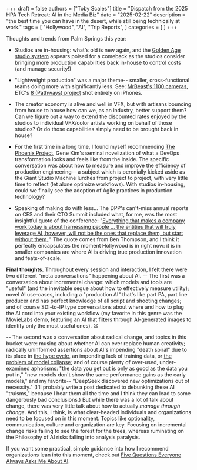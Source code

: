 +++
draft = false
authors = ["Toby Scales"]
title = "Dispatch from the 2025 HPA Tech Retreat: AI in the Media Biz"
date = "2025-02-22"
description = "the best time you can have in the desert, while still being technically at work."
tags = [
    "Hollywood",
    "AI",
    "Trip Reports",
]
categories = [
]
+++

Thoughts and trends from Palm Springs this year:
 * Studios are in-housing: what's old is new again, and the [Golden Age studio system](https://en.wikipedia.org/wiki/Studio_system) appears poised for a comeback as the studios consider bringing more production capabilities back in-house to control costs (and manage security!)

 * "Lightweight production" was a major theme-- smaller, cross-functional teams doing more with significantly less. See: [MrBeast's 1100 cameras](https://www.guinnessworldrecords.com/news/2025/2/mrbeast-broke-an-astonishing-44-records-during-filming-for-amazons-beast-games), ETC's [8 (Pathways) project](https://www.linkedin.com/posts/thestorytellersdesk_dont-miss-the-talk-today-at-hpa-nimble-activity-7297395820214001664--Wjb) shot entirely on iPhones. 

 * The creator economy is alive and well in VFX, but with artisans bouncing from house to house how can we, as an industry, better support them? Can we figure out a way to extend the discounted rates enjoyed by the studios to individual VFX/color artists working on behalf of those studios? Or do those capabilities simply need to be brought back in house?

 * For the first time in a long time, I found myself recommending [The Phoenix Project](https://share.libbyapp.com/title/3751102), Gene Kim's seminal novelization of what a DevOps transformation looks and feels like from the inside. The specific conversation was about how to measure and improve the efficiency of production engineering-- a subject which is perenially kicked aside as the Giant Studio Machine lurches from project to project, with very little time to reflect (let alone optimize workflows). With studios in-housing, could we finally see the adoption of Agile practices in production technology?

 * Speaking of making do with less... The DPP's can't-miss annual reports on CES and their CTO Summit included what, for me, was the most insightful quote of the conference: "[Everything that makes a company work today is about harnessing people ... the entities that will truly leverage AI, however, will not be the ones that replace them, but start without them.](https://stratechery.com/2025/ais-uneven-arrival/#:~:text=Everything%20that%20makes%20a%20company%20work%20today%20is%20about%20harnessing%20people%20%E2%80%94%20and%20the%20entire%20SaaS%20ecosystem%20is%20predicated%20on%20monetizing%20this%20reality%3B%20the%20entities%20that%20will%20truly%20leverage%20AI%2C%20however%2C%20will%20not%20be%20the%20ones%20that%20replace%20them%2C%20but%20start%20without%20them.)." The quote comes from Ben Thompson, and I think it perfectly encapsulates the moment Hollywood is in right now: it is in smaller companies are where AI is driving true production innovation and feats-of-scale.

**Final thoughts.** 
Throughout every session and interaction, I felt there were two different "meta conversations" happening about AI. 
 -- The first was a conversation about incremental change: which models and tools are "useful" (and the inevitable segue about how to effectively measure utility); novel AI use-cases, including a "production AI" that's like part PA, part line producer and has perfect knowledge of all script and shooting changes; and of course SDI-to-IP type conversations about where and how to plug the AI cord into your existing workflow (my favorite in this genre was the MovieLabs demo, featuring an AI that filters through AI-generated images to identify only the most useful ones). 😆

 -- The second was a conversation about radical change, and topics in this bucket were: musing about whether AI can ever replace human creativity; radically uninformed assertions about AI's impending "death spiral" due to its place in [the hype cycle](https://en.wikipedia.org/wiki/Gartner_hype_cycle), an impending lack of training data, or [the problem of model collapse](https://nyudatascience.medium.com/overcoming-the-ai-data-crisis-a-new-solution-to-model-collapse-ddc5b382e182); and of course plenty of over-used, under-examined aphorisms: "the data you get out is only as good as the data you put in," "new models don't show the same performance gains as the early models," and my favorite-- "DeepSeek discovered new optimizations out of necessity." (I'll probably write a post dedicated to debunking these AI "truisms," because I hear them all the time and I think they can lead to some dangerously bad conclusions.)
But while there was a lot of talk about change, there was very little talk about how to actually _manage through change_. And this, I think, is what clear-headed individuals and organizations need to be focused on in this moment. Topics like optionality, communication, culture and organization are key. Focusing on incremental change risks failing to see the forest for the trees, whereas ruminating on the Philosophy of AI risks falling into analysis paralysis.

If you want some practical, simple guidance into how I recommend organizations lean into this moment, check out [Five Questions Everyone Always Asks Me About AI](https://www.tobyscales.com/posts/five-questions-about-ai/).
